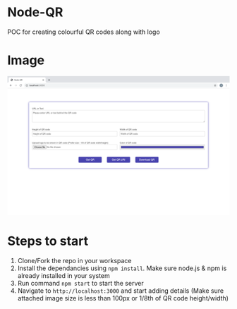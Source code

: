 # Node-QR
POC for creating colourful QR codes along with logo

# Image
![Login](/public/images/QR_screenshot.png)
# Steps to start
1. Clone/Fork the repo in your workspace
2. Install the dependancies using `npm install`. Make sure node.js & npm is already installed in your system
3. Run command `npm start` to start the server
4. Navigate to `http://localhost:3000` and start adding details (Make sure attached image size is less than 100px or 1/8th of QR code height/width)




